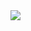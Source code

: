 <img src="https://github-stats-alpha.vercel.app/api?username=unattended-ch&cc=000&tc=fff&ic=fff&bc=000" />
